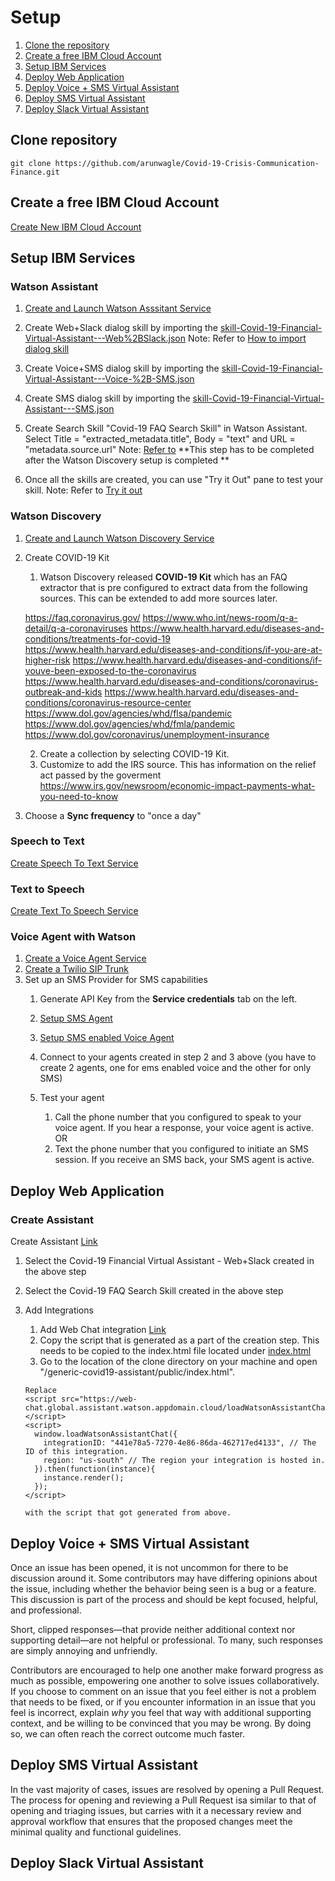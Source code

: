 # Setup

1. [Clone the repository](#clone-repo)
2. [Create a free IBM Cloud Account](#create-free-ibm-account)
3. [Setup IBM Services](#setup-ibm-services)
4. [Deploy Web Application](#deploy-web-application)
5. [Deploy Voice + SMS Virtual Assistant](#deploy-voice-sms-va)
6. [Deploy SMS Virtual Assistant](#deploy-sms-va)
7. [Deploy Slack Virtual Assistant](#deploy-slack-va)

## Clone repository
`
   git clone https://github.com/arunwagle/Covid-19-Crisis-Communication-Finance.git   
`

## Create a free IBM Cloud Account

[Create New IBM Cloud Account](https://cloud.ibm.com/registration)

## Setup IBM Services

### Watson Assistant

1. [Create and Launch Watson Asssitant Service](https://cloud.ibm.com/docs/assistant?topic=assistant-getting-started#getting-started-prerequisites)

2. Create Web+Slack dialog skill by importing the [skill-Covid-19-Financial-Virtual-Assistant---Web%2BSlack.json](/watson-assets/WatsonAssistant/skill-Covid-19-Financial-Virtual-Assistant---Web%2BSlack.json)
Note: Refer to [How to import dialog skill](https://cloud.ibm.com/docs/assistant?topic=assistant-skill-dialog-add)

3. Create Voice+SMS dialog skill by importing the [skill-Covid-19-Financial-Virtual-Assistant---Voice-%2B-SMS.json](/watson-assets/WatsonAssistant/skill-Covid-19-Financial-Virtual-Assistant---Voice-%2B-SMS.json)

4. Create SMS dialog skill by importing the [skill-Covid-19-Financial-Virtual-Assistant---SMS.json](/watson-assets/WatsonAssistant/skill-Covid-19-Financial-Virtual-Assistant---SMS.json)

5. Create Search Skill "Covid-19 FAQ Search Skill" in Watson Assistant. Select Title = "extracted_metadata.title", Body = "text" and URL = "metadata.source.url" 
Note: [Refer to](https://cloud.ibm.com/docs/assistant?topic=assistant-skill-search-add)
**This step has to be completed after the Watson Discovery setup is completed **

6. Once all the skills are created, you can use "Try it Out" pane to test your skill.
Note: Refer to [Try it out](https://cloud.ibm.com/docs/assistant?topic=assistant-tutorial#tutorial-test-menu-options-intent)

### Watson Discovery

1. [Create and Launch Watson Discovery Service](https://cloud.ibm.com/docs/discovery?topic=discovery-getting-started)

2. Create COVID-19 Kit
   1. Watson Discovery released **COVID-19 Kit** which has an FAQ extractor that is pre configured to extract data from the following sources. This can be extended to add more sources later.
   
   https://faq.coronavirus.gov/
   https://www.who.int/news-room/q-a-detail/q-a-coronaviruses
   https://www.health.harvard.edu/diseases-and-conditions/treatments-for-covid-19
   https://www.health.harvard.edu/diseases-and-conditions/if-you-are-at-higher-risk
   https://www.health.harvard.edu/diseases-and-conditions/if-youve-been-exposed-to-the-coronavirus
   https://www.health.harvard.edu/diseases-and-conditions/coronavirus-outbreak-and-kids
   https://www.health.harvard.edu/diseases-and-conditions/coronavirus-resource-center
   https://www.dol.gov/agencies/whd/flsa/pandemic
   https://www.dol.gov/agencies/whd/fmla/pandemic
   https://www.dol.gov/coronavirus/unemployment-insurance
    
   
   2. Create a collection by selecting COVID-19 Kit. 
   3. Customize to add the IRS source. This has information on the relief act passed by the goverment
   https://www.irs.gov/newsroom/economic-impact-payments-what-you-need-to-know
   
3. Choose a **Sync frequency** to "once a day"

   
### Speech to Text
[Create Speech To Text Service](https://cloud.ibm.com/docs/services/speech-to-text?topic=speech-to-text-gettingStarted#getting-started-tutorial)

### Text to Speech
[Create Text To Speech Service](https://cloud.ibm.com/docs/services/text-to-speech?topic=text-to-speech-gettingStarted#getting-started-tutorial)

### Voice Agent with Watson
1. [Create a Voice Agent Service](https://cloud.ibm.com/docs/services/voice-agent?topic=voice-agent-getting-started#step1)
2. [Create a Twilio SIP Trunk](https://cloud.ibm.com/docs/services/voice-agent?topic=voice-agent-connect#twilio-setup)
3. Set up an SMS Provider for SMS capabilities
   1. Generate API Key from the **Service credentials** tab on the left.
   2. [Setup SMS Agent](https://cloud.ibm.com/docs/services/voice-agent?topic=voice-agent-sms_config_instance)
   3. [Setup SMS enabled Voice Agent](https://cloud.ibm.com/docs/services/voice-agent?topic=voice-agent-sms_voice_config_instance)
   4. Connect to your agents created in step 2 and 3 above (you have to create 2 agents, one for ems enabled voice and the other for only SMS)
      
   5. Test your agent
      1. Call the phone number that you configured to speak to your voice agent. If you hear a response, your voice agent is active. OR
      2. Text the phone number that you configured to initiate an SMS session. If you receive an SMS back, your SMS agent is active.


## Deploy Web Application

### Create Assistant 

Create Assistant [Link](https://cloud.ibm.com/docs/assistant?topic=assistant-assistant-add)
1. Select the Covid-19 Financial Virtual Assistant - Web+Slack created in the above step
2. Select the Covid-19 FAQ Search Skill created in the above step
3. Add Integrations
   1. Add Web Chat integration [Link](https://cloud.ibm.com/docs/assistant?topic=assistant-deploy-web-chat)   
   2. Copy the script that is generated as a part of the creation step. This needs to be copied to the index.html file located under [index.html](/generic-covid19-assistant/public/index.html)
   3. Go to the location of the clone directory on your machine and open "/generic-covid19-assistant/public/index.html". 
   
   ```
   Replace 
   <script src="https://web-chat.global.assistant.watson.appdomain.cloud/loadWatsonAssistantChat.js"></script>
   <script>
     window.loadWatsonAssistantChat({
       integrationID: "441e78a5-7270-4e86-86da-462717ed4133", // The ID of this integration.
       region: "us-south" // The region your integration is hosted in.
     }).then(function(instance){
       instance.render();
     });
   </script>

   with the script that got generated from above.
   ```
   
## Deploy Voice + SMS Virtual Assistant

Once an issue has been opened, it is not uncommon for there to be discussion
around it. Some contributors may have differing opinions about the issue,
including whether the behavior being seen is a bug or a feature. This discussion
is part of the process and should be kept focused, helpful, and professional.

Short, clipped responses—that provide neither additional context nor supporting
detail—are not helpful or professional. To many, such responses are simply
annoying and unfriendly.

Contributors are encouraged to help one another make forward progress as much
as possible, empowering one another to solve issues collaboratively. If you
choose to comment on an issue that you feel either is not a problem that needs
to be fixed, or if you encounter information in an issue that you feel is
incorrect, explain *why* you feel that way with additional supporting context,
and be willing to be convinced that you may be wrong. By doing so, we can often
reach the correct outcome much faster.

## Deploy SMS Virtual Assistant

In the vast majority of cases, issues are resolved by opening a Pull Request.
The process for opening and reviewing a Pull Request isa similar to that of
opening and triaging issues, but carries with it a necessary review and approval
workflow that ensures that the proposed changes meet the minimal quality and
functional guidelines.

## Deploy Slack Virtual Assistant
